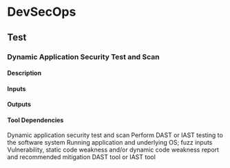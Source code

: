 # DevSecOps

## Test

### Dynamic Application Security Test and Scan

#### Description

#### Inputs

#### Outputs

#### Tool Dependencies

Dynamic
application
security test and
scan
Perform DAST or IAST
testing to the software system
Running application
and underlying OS;
fuzz inputs
Vulnerability,
static code
weakness and/or
dynamic code
weakness report
and
recommended
mitigation
DAST tool or
IAST tool
